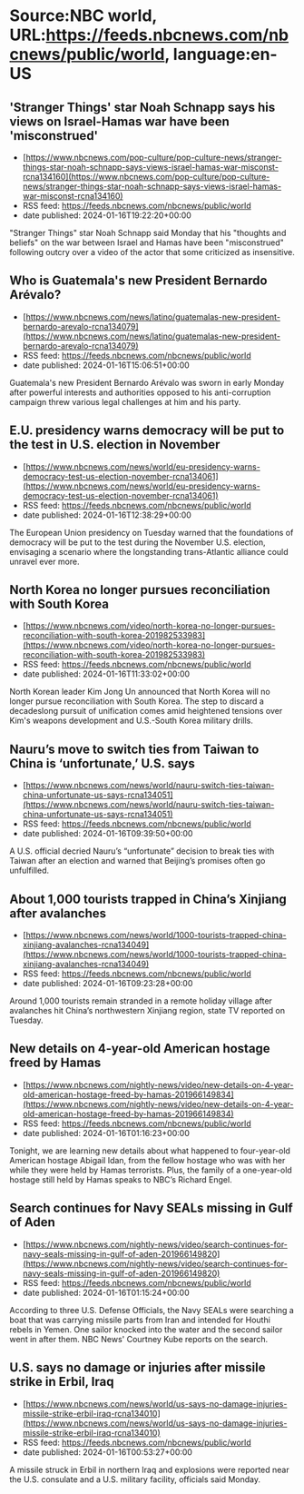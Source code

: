 # Source:NBC world, URL:https://feeds.nbcnews.com/nbcnews/public/world, language:en-US

## 'Stranger Things' star Noah Schnapp says his views on Israel-Hamas war have been 'misconstrued'
 - [https://www.nbcnews.com/pop-culture/pop-culture-news/stranger-things-star-noah-schnapp-says-views-israel-hamas-war-misconst-rcna134160](https://www.nbcnews.com/pop-culture/pop-culture-news/stranger-things-star-noah-schnapp-says-views-israel-hamas-war-misconst-rcna134160)
 - RSS feed: https://feeds.nbcnews.com/nbcnews/public/world
 - date published: 2024-01-16T19:22:20+00:00

"Stranger Things" star Noah Schnapp said Monday that his "thoughts and beliefs" on the war between Israel and Hamas have been "misconstrued" following outcry over a video of the actor that some criticized as insensitive.

## Who is Guatemala's new President Bernardo Arévalo?
 - [https://www.nbcnews.com/news/latino/guatemalas-new-president-bernardo-arevalo-rcna134079](https://www.nbcnews.com/news/latino/guatemalas-new-president-bernardo-arevalo-rcna134079)
 - RSS feed: https://feeds.nbcnews.com/nbcnews/public/world
 - date published: 2024-01-16T15:06:51+00:00

Guatemala's new President Bernardo Arévalo was sworn in early Monday after powerful interests and authorities opposed to his anti-corruption campaign threw various legal challenges at him and his party.

## E.U. presidency warns democracy will be put to the test in U.S. election in November
 - [https://www.nbcnews.com/news/world/eu-presidency-warns-democracy-test-us-election-november-rcna134061](https://www.nbcnews.com/news/world/eu-presidency-warns-democracy-test-us-election-november-rcna134061)
 - RSS feed: https://feeds.nbcnews.com/nbcnews/public/world
 - date published: 2024-01-16T12:38:29+00:00

The European Union presidency on Tuesday warned that the foundations of democracy will be put to the test during the November U.S. election, envisaging a scenario where the longstanding trans-Atlantic alliance could unravel ever more.

## North Korea no longer pursues reconciliation with South Korea
 - [https://www.nbcnews.com/video/north-korea-no-longer-pursues-reconciliation-with-south-korea-201982533983](https://www.nbcnews.com/video/north-korea-no-longer-pursues-reconciliation-with-south-korea-201982533983)
 - RSS feed: https://feeds.nbcnews.com/nbcnews/public/world
 - date published: 2024-01-16T11:33:02+00:00

North Korean leader Kim Jong Un announced that North Korea will no longer pursue reconciliation with South Korea. The step to discard a decadeslong pursuit of unification comes amid heightened tensions over Kim's weapons development and U.S.-South Korea military drills.

## Nauru’s move to switch ties from Taiwan to China is ‘unfortunate,’ U.S. says
 - [https://www.nbcnews.com/news/world/nauru-switch-ties-taiwan-china-unfortunate-us-says-rcna134051](https://www.nbcnews.com/news/world/nauru-switch-ties-taiwan-china-unfortunate-us-says-rcna134051)
 - RSS feed: https://feeds.nbcnews.com/nbcnews/public/world
 - date published: 2024-01-16T09:39:50+00:00

A U.S. official decried Nauru’s “unfortunate” decision to break ties with Taiwan after an election and warned that Beijing’s promises often go unfulfilled.

## About 1,000 tourists trapped in China’s Xinjiang after avalanches
 - [https://www.nbcnews.com/news/world/1000-tourists-trapped-china-xinjiang-avalanches-rcna134049](https://www.nbcnews.com/news/world/1000-tourists-trapped-china-xinjiang-avalanches-rcna134049)
 - RSS feed: https://feeds.nbcnews.com/nbcnews/public/world
 - date published: 2024-01-16T09:23:28+00:00

Around 1,000 tourists remain stranded in a remote holiday village after avalanches hit China’s northwestern Xinjiang region, state TV reported on Tuesday.

## New details on 4-year-old American hostage freed by Hamas
 - [https://www.nbcnews.com/nightly-news/video/new-details-on-4-year-old-american-hostage-freed-by-hamas-201966149834](https://www.nbcnews.com/nightly-news/video/new-details-on-4-year-old-american-hostage-freed-by-hamas-201966149834)
 - RSS feed: https://feeds.nbcnews.com/nbcnews/public/world
 - date published: 2024-01-16T01:16:23+00:00

Tonight, we are learning new details about what happened to four-year-old American hostage Abigail Idan, from the fellow hostage who was with her while they were held by Hamas terrorists. Plus, the family of a one-year-old hostage still held by Hamas speaks to NBC’s Richard Engel.

## Search continues for Navy SEALs missing in Gulf of Aden
 - [https://www.nbcnews.com/nightly-news/video/search-continues-for-navy-seals-missing-in-gulf-of-aden-201966149820](https://www.nbcnews.com/nightly-news/video/search-continues-for-navy-seals-missing-in-gulf-of-aden-201966149820)
 - RSS feed: https://feeds.nbcnews.com/nbcnews/public/world
 - date published: 2024-01-16T01:15:24+00:00

According to three U.S. Defense Officials, the Navy SEALs were searching a boat that was carrying missile parts from Iran and intended for Houthi rebels in Yemen. One sailor knocked into the water and the second sailor went in after them. NBC News' Courtney Kube reports on the search.

## U.S. says no damage or injuries after missile strike in Erbil, Iraq
 - [https://www.nbcnews.com/news/world/us-says-no-damage-injuries-missile-strike-erbil-iraq-rcna134010](https://www.nbcnews.com/news/world/us-says-no-damage-injuries-missile-strike-erbil-iraq-rcna134010)
 - RSS feed: https://feeds.nbcnews.com/nbcnews/public/world
 - date published: 2024-01-16T00:53:27+00:00

A missile struck in Erbil in northern Iraq and explosions were reported near the U.S. consulate and a U.S. military facility, officials said Monday.

